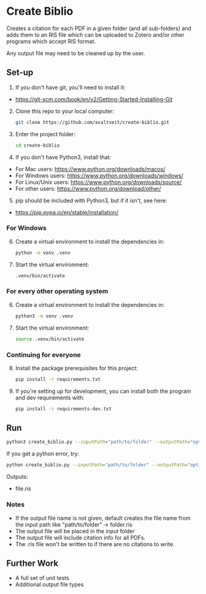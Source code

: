 # Create Biblio
Creates a citation for each PDF in a given folder (and all sub-folders) and adds them to an RIS file which can be uploaded to Zotero and/or other programs which accept RIS format.

Any output file may need to be cleaned up by the user.

## Set-up
1. If you don't have git, you'll need to install it:
- https://git-scm.com/book/en/v2/Getting-Started-Installing-Git
2. Clone this repo to your local computer:
   ```bash
   git clone https://github.com/asaltveit/create-biblio.git
   ```
3. Enter the project folder:
   ```bash
   cd create-biblio
   ```
4. If you don't have Python3, install that:
- For Mac users: https://www.python.org/downloads/macos/
- For Windows users: https://www.python.org/downloads/windows/
- For Linux/Unix users: https://www.python.org/downloads/source/
- For other users: https://www.python.org/download/other/
5. pip should be included with Python3, but if it isn't, see here:
- https://pip.pypa.io/en/stable/installation/

### For Windows
6. Create a virtual environment to install the dependencies in:
   ```bash
   python -m venv .venv
   ```
7. Start the virtual environment:
   ```bash
   .venv/bin/activate
   ```

### For every other operating system
6. Create a virtual environment to install the dependencies in:
   ```bash
   python3 -m venv .venv
   ```
7. Start the virtual environment:
   ```bash
   source .venv/bin/activate
   ```

### Continuing for everyone
8. Install the package prerequisites for this project:
   ```bash
   pip install -r requirements.txt
   ```
9. If you're setting up for development, you can install both the program and dev requirements with:
   ```bash
   pip install -r requirements-dev.txt
   ```

## Run
```bash
python3 create_biblio.py --inputPath="path/to/folder" --outputPath="optional/path/to/file.ris"
```
If you get a python error, try:
```bash
python create_biblio.py --inputPath="path/to/folder" --outputPath="optional/path/to/file.ris"
```


Outputs: 
- file.ris

### Notes
- If the output file name is not given, default creates the file name from the input path like "path/to/folder" -> folder.ris
- The output file will be placed in the input folder
- The output file will include citation info for all PDFs.
- The .ris file won't be written to if there are no citations to write.


## Further Work
- A full set of unit tests
- Additional output file types


